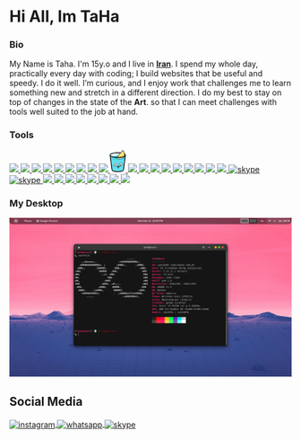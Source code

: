 # Hi All, Im TaHa

### Bio
My Name is Taha. I'm 15y.o and I live in [**Iran**](https://en.wikipedia.org/wiki/Iran). I spend my whole day, practically every day with coding;
I build websites that be useful and speedy. I do it well.
I’m curious, and I enjoy work that challenges me to learn something new and stretch in a different direction.
I do my best to stay on top of changes in the state of the **Art**. so that I can meet challenges with tools well suited to the job at hand.

### Tools
<a href="https://www.javascript.com">
    <img src="https://upload.wikimedia.org/wikipedia/commons/thumb/9/99/Unofficial_JavaScript_logo_2.svg/2048px-Unofficial_JavaScript_logo_2.svg.png" with="40" height="40"/>
</a>
<a href="https://www.typescriptlang.org/">
    <img src="https://iconape.com/wp-content/png_logo_vector/typescript.png" with="40" height="40"/>
</a>
<a href="https://vuejs.org/">
    <img src="https://upload.wikimedia.org/wikipedia/commons/thumb/9/95/Vue.js_Logo_2.svg/2367px-Vue.js_Logo_2.svg.png" with="40" height="40"/>
</a>
</a>
<a href="https://nuxtjs.org/">
    <img src="https://upload.wikimedia.org/wikipedia/commons/thumb/a/ae/Nuxt_logo.svg/1200px-Nuxt_logo.svg.png" with="40" height="40"/>
</a>
<a href="https://reactjs.org/">
    <img src="https://upload.wikimedia.org/wikipedia/commons/thumb/a/a7/React-icon.svg/2300px-React-icon.svg.png" with="40" height="40"/>
</a>
<a href="https://graphql.org/">
    <img src="https://cdn.worldvectorlogo.com/logos/nodejs-icon.svg" with="40" height="40"/>
</a>
<a href="https://mochajs.org/">
    <img src="https://cdn.freebiesupply.com/logos/large/2x/mocha-1-logo-png-transparent.png" with="40" height="40"/>
</a>
<a href="https://graphql.org/">
    <img src="https://upload.wikimedia.org/wikipedia/commons/thumb/1/17/GraphQL_Logo.svg/2048px-GraphQL_Logo.svg.png" with="40" height="40"/>
</a>
<a href="https://go.dev">
    <img src="https://seeklogo.com/images/G/go-logo-046185B647-seeklogo.com.png" with="40" height="40"/>
</a>
<a href="https://github.com/gin-gonic/gin">
    <img src="https://raw.githubusercontent.com/gin-gonic/logo/master/color.png" with="40" height="40"/>
</a>
<a href="https://rubyonrails.org/">
    <img src="https://upload.wikimedia.org/wikipedia/commons/thumb/6/62/Ruby_On_Rails_Logo.svg/1200px-Ruby_On_Rails_Logo.svg.png" with="40" height="40"/>
</a>
<a href="https://crystal-lang.org/">
    <img src="https://crystal-lang.org/assets/media/crystal_icon.svg" with="45" height="45"/>
</a>
<a href="https://docs.microsoft.com/en-us/dotnet/csharp/">
    <img src="https://seeklogo.com/images/C/c-sharp-c-logo-02F17714BA-seeklogo.com.png" with="45" height="45"/>
</a>
<a href="https://www.djangoproject.com/">
    <img src="https://upload.wikimedia.org/wikipedia/commons/thumb/c/c3/Python-logo-notext.svg/1200px-Python-logo-notext.svg.png" with="40" height="40"/>
</a>
<a href="https://rubyonrails.org/">
    <img src="https://www.djangoproject.com/m/img/logos/django-logo-negative.png" with="40" height="40"/>
</a>
<a href="https://en.opensuse.org/">
    <img src="https://upload.wikimedia.org/wikipedia/commons/thumb/d/d0/OpenSUSE_Logo.svg/2560px-OpenSUSE_Logo.svg.png" with="40" height="40"/>
</a>
<a href="https://www.gnu.org/software/bash/">
    <img src="https://upload.wikimedia.org/wikipedia/commons/thumb/4/4b/Bash_Logo_Colored.svg/1200px-Bash_Logo_Colored.svg.png" with="40" height="40"/>
</a>
<a href="https://git-scm.com/">
    <img src="https://git-scm.com/images/logos/downloads/Git-Icon-1788C.png" with="40" height="40"/>
</a>
<a href="https://www.netlify.com/">
    <img src="https://seeklogo.com/images/N/netlify-logo-758722CDF4-seeklogo.com.png" with="40" height="40"/>
</a>
<a href="https://www.heroku.com">
    <img src="https://upload.wikimedia.org/wikipedia/commons/thumb/e/ec/Heroku_logo.svg/2560px-Heroku_logo.svg.png" alt="skype" height="40"  />
</a>
<a href="https://www.cloudflare.com/">
    <img src="https://upload.wikimedia.org/wikipedia/de/thumb/a/a2/Cloudflare_logo.svg/2000px-Cloudflare_logo.svg.png?20191103065703" alt="skype" height="40"  />
</a>
<a href="https://www.docker.com/">
    <img src="https://www.docker.com/sites/default/files/d8/2019-07/vertical-logo-monochromatic.png" with="40" height="40"/>
</a>
<a href="https://nginx.com/">
    <img src="https://cdn.iconscout.com/icon/free/png-256/nginx-3521604-2945048.png" with="40" height="40"/>
</a>
<a href="https://apache.org">
    <img src="https://upload.wikimedia.org/wikipedia/commons/thumb/7/7e/Apache_Feather_Logo.svg/1200px-Apache_Feather_Logo.svg.png" with="40" height="40"/>
</a>
<a href="https://mysql.com/">
    <img src="https://download.logo.wine/logo/MySQL/MySQL-Logo.wine.png" with="40" height="40"/>
</a>
<a href="https://www.postgresql.org/">
    <img src="https://upload.wikimedia.org/wikipedia/commons/thumb/2/29/Postgresql_elephant.svg/1200px-Postgresql_elephant.svg.png" with="40" height="40"/>
</a>
<a href="https://www.mariadb.org/">
    <img src="https://cdn.worldvectorlogo.com/logos/mariadb.svg" with="40" height="40"/>
</a>
<a href="https://mongodb.com/">
    <img src="https://upload.wikimedia.org/wikipedia/commons/thumb/9/93/MongoDB_Logo.svg/2560px-MongoDB_Logo.svg.png" with="40" height="40"/>
</a>
<a href="https://redis.io/">
    <img src="https://seeklogo.com/images/R/redis-logo-E403D4DD6A-seeklogo.com.png" with="40" height="40"/>
</a>

### My Desktop
![open suse linux](https://raw.githubusercontent.com/tahadostifam/screenfetch/main/desktop19.png)

## Social Media  
<a href="https://instagram.com/learn_golang_with_taha">
    <img align="center" src="https://cdn4.iconfinder.com/data/icons/social-media-2210/24/Instagram-512.png" alt="instagram" height="40" width="40" />
</a>
<a href="https://wa.me/989368392346">
    <img align="center" src="https://logosarchive.com/wp-content/uploads/2021/07/Whatsapp-logo-icon-transparent.png" alt="whatsapp" height="35" width="35" />
</a>
<a href="https://join.skype.com/invite/fqli85vYbx1z">
    <img align="center" src="https://www.iconpacks.net/icons/1/free-skype-icon-132-thumb.png" alt="skype" height="40" width="40" />
</a>
